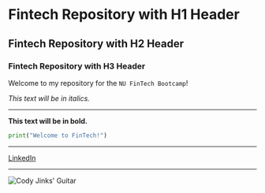 # Fintech Repository with H1 Header

## Fintech Repository with H2 Header

### Fintech Repository with H3 Header

Welcome to my repository for the `NU FinTech Bootcamp`!

*This text will be in italics.*

---

**This text will be in bold.**

```python
print("Welcome to FinTech!")
```

---

[LinkedIn](https://www.linkedin.com/in/joborras/)

---

![Cody Jinks' Guitar](https://www.musicinminnesota.com/wp-content/uploads/2018/09/DSC_7838.jpg)
